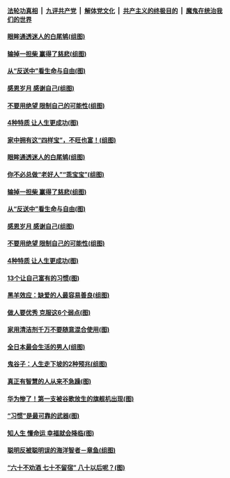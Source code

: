 ####  [法轮功真相](../../../../basic/blob/master/README.md?t=09012352) &nbsp;|&nbsp; [九评共产党](../../../../9ping.md/blob/master/README.md?t=09012352) &nbsp;|&nbsp; [解体党文化](../../../../jtdwh.md/blob/master/README.md?t=09012352)  &nbsp;|&nbsp; [共产主义的终极目的](../../../../gczydzjmd.md/blob/master/README.md?t=09012352) &nbsp;|&nbsp; [魔鬼在统治我们的世界](../../../../mgztzwmdsj.md/blob/master/README.md?t=09012352) 

#### [眼眸通透迷人的白尾鸲(组图)](../pages/p8/905742.md?t=09012352) 

#### [输掉一担柴 赢得了慈悲(组图)](../pages/p8/905528.md?t=09012352) 

#### [从“反送中”看生命与自由(图)](../pages/p8/905218.md?t=09012352) 

#### [感恩岁月 感谢自己(组图)](../pages/p8/905639.md?t=09012352) 

#### [不要用绝望 限制自己的可能性(组图)](../pages/p8/905416.md?t=09012352) 

#### [4种特质 让人生更成功(图)](../pages/p8/905421.md?t=09012352) 

#### [家中拥有这“四样宝”，不旺也富！(组图)](../pages/p8/905766.md?t=09012352) 

#### [眼眸通透迷人的白尾鸲(组图)](../pages/p8/905742.md?t=09012352) 

#### [你不必总做“老好人”“乖宝宝”(组图)](../pages/p8/905417.md?t=09012352) 

#### [输掉一担柴 赢得了慈悲(组图)](../pages/p8/905528.md?t=09012352) 

#### [从“反送中”看生命与自由(图)](../pages/p8/905218.md?t=09012352) 

#### [感恩岁月 感谢自己(组图)](../pages/p8/905639.md?t=09012352) 

#### [不要用绝望 限制自己的可能性(组图)](../pages/p8/905416.md?t=09012352) 

#### [4种特质 让人生更成功(图)](../pages/p8/905421.md?t=09012352) 

#### [13个让自己富有的习惯(图)](../pages/p8/905225.md?t=09012352) 

#### [黑羊效应：缺爱的人最容易善良(组图)](../pages/p8/905414.md?t=09012352) 

#### [做人要优秀 克服这6个弱点(图)](../pages/p8/904882.md?t=09012352) 

#### [家用清洁剂千万不要随意混合使用(图)](../pages/p8/905097.md?t=09012352) 

#### [全日本最会生活的男人(组图)](../pages/p8/905157.md?t=09012352) 

#### [鬼谷子：人生走下坡的2种预兆(组图)](../pages/p8/905423.md?t=09012352) 

#### [真正有智慧的人从来不急躁(图)](../pages/p8/905203.md?t=09012352) 

#### [华为惨了！第一支被谷歌放生的旗舰机出现(图)](../pages/p8/905418.md?t=09012352) 

#### [“习惯”是最可靠的武器(图)](../pages/p8/905412.md?t=09012352) 

#### [知人生 懂命运 幸福就会降临(图)](../pages/p8/904880.md?t=09012352) 

#### [聪明反被聪明误的海洋智者－章鱼(组图)](../pages/p8/904627.md?t=09012352) 

#### [“六十不劝酒 七十不留宿” 八十以后呢？(图)](../pages/p8/905318.md?t=09012352) 

